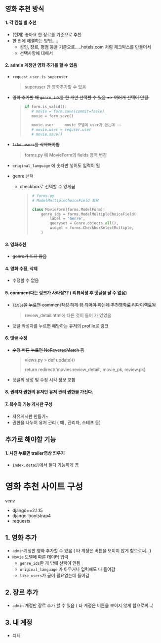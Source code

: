 ## 영화 추천 방식



#### 1. 각 컨셉 별 추천

- (현재) 좋아요 한 장르를 기준으로 추천
- 한 번에 해결하는 방법.....
  - 성인, 장르, 평점 등을 기준으로.....hotels.com 처럼 체크박스를 만들어서
  - 선택사항에 대해서 





#### 2. admin 계정만 영화 추가를 할 수 있음

- `request.user.is_superuser` 

  > superuser 만 영화추가할 수 있음

- ~~영화 추가할 때 `genre_ids`를 한 개만 선택할 수 있음 => 여러개 선택이 안됨.~~

  >```python
  >if form.is_valid():
  >    # movie = form.save(commit=fasle)
  >    movie = form.save()
  >    
  >    movie.user ___ movie 모델에 user가 없는데 ~~
  >    # movie.user = requser.user
  >    # movie.save()
  >```
  >
  >

- ~~`like_users`를 삭제해야함~~

  > forms.py 에 MovieForm의 fields 영역 변경

- `original_language` 에 숫자만 넣어도 입력이 됨

- genre 선택

  - checkbox로 선택할 수 있게끔

    > ```python
    > # forms.py 
    > # ModelMultipleChoiceField 활용
    > 
    > class MovieForm(forms.ModelForm):
    >     genre_ids = forms.ModelMultipleChoiceField(
    >         label = 'Genre',
    >         queryset = Genre.objects.all(),
    >         widget = forms.CheckboxSelectMultiple,
    >     )
    > ```
    >
    > 



#### 3. 영화추천

- ~~genre가 뜨지 않음~~



#### 4. 영화 수정, 삭제

- 수정할 수 없음



#### 5. comment다는 링크가 사라짐??  ( 리뷰작성 후 댓글을 달 수 없음)

- ~~`Title`을 누르면 comment작성 하게 끔 되어야 하는데 추천영화로 리다이렉트됨~~

  > review_detail.html에 다른 것이 들어 가 있었음

- 댓글 작성자를 누르면 해당하는 유저의 profile로 링크



#### 6. 댓글 수정

- ~~수정 버튼 누르면 NoReverseMatch 뜸~~

  > views.py > def update)()
  >
  > return redirect('movies:review_detail', movie_pk, review.pk)

- 댓글의 생성 및 수정 시각 정보 포함



#### 8. 권리자 권한의 유저만 유저 관리 권한을 가진다.



#### 7. 복수의 기능 게시판 구성

- 자유게시판 만들기~
- 권한을 나누어 유저 관리 ( 예 , 관리자, 스테프 등)







## 추가로 해야할 기능

#### 1. 사진 누르면 trailer영상 띄우기

- `index`, `detail`에서 둘다 가능하게 끔

















# 영화 추천 사이트 구성

venv

- django==2.1.15
- django-bootstrap4
- requests





## 1. 영화 추가

- `admin`계정만 영화 추가할 수 있음 ( 타 계정은 버튼을 보이지 않게 함으로써...)
- `Movie` 모델에 따른 데이터 입력
  - `genre_ids`한 개 밖에 선택이 안됨
  - `original_language` 가 아무거나 입력해도 다 들어감
  - `like_users`가 굳이 필요없는데 들어감



## 2. 장르 추가

- `admin` 계정만 장르 추가 할 수 있음 ( 타 계정은 버튼을 보이지 않게 함으로써...)



## 3. 내 계정

- 디테